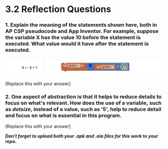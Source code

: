 # 3.2 Reflection Questions

### 1. Explain the meaning of the statements shown here, both in AP CSP pseudocode and App Inventor. For example, suppose the variable X has the value 10 before the statement is executed. What value would it have after the statement is executed.

![Question Image](3-2question1.png)

[Replace this with your answer]

### 2. One aspect of abstraction is that it helps to reduce details to focus on what's relevant. How does the use of a variable, such as *dotsize*, instead of a value, such as '5', help to reduce detail and focus on what is essential in this program.

[Replace this with your answer]

***Don't forget to upload both your .apk and .aia files for this work to your repo.***
